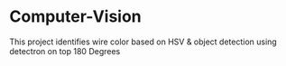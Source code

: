 # Computer-Vision
 This project identifies wire color based on HSV & object detection using detectron on top 180 Degrees
